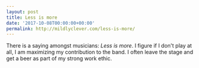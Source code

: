 ```yaml
---
layout: post
title: Less is more
date: '2017-10-08T00:00:00+00:00'
permalink: http://mildlyclever.com/less-is-more/
---
```

There is a saying amongst musicians: <em>Less is more</em>. I figure if I don't play at all, I am maximizing my contribution to the band. I often leave the stage and get a beer as part of my strong work ethic.
